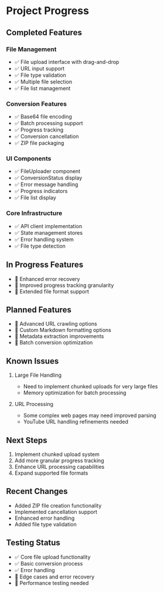# Project Progress

## Completed Features

### File Management
- ✅ File upload interface with drag-and-drop
- ✅ URL input support
- ✅ File type validation
- ✅ Multiple file selection
- ✅ File list management

### Conversion Features
- ✅ Base64 file encoding
- ✅ Batch processing support
- ✅ Progress tracking
- ✅ Conversion cancellation
- ✅ ZIP file packaging

### UI Components
- ✅ FileUploader component
- ✅ ConversionStatus display
- ✅ Error message handling
- ✅ Progress indicators
- ✅ File list display

### Core Infrastructure
- ✅ API client implementation
- ✅ State management stores
- ✅ Error handling system
- ✅ File type detection

## In Progress Features
- 🔄 Enhanced error recovery
- 🔄 Improved progress tracking granularity
- 🔄 Extended file format support

## Planned Features
- 📝 Advanced URL crawling options
- 📝 Custom Markdown formatting options
- 📝 Metadata extraction improvements
- 📝 Batch conversion optimization

## Known Issues
1. Large File Handling
   - Need to implement chunked uploads for very large files
   - Memory optimization for batch processing

2. URL Processing
   - Some complex web pages may need improved parsing
   - YouTube URL handling refinements needed

## Next Steps
1. Implement chunked upload system
2. Add more granular progress tracking
3. Enhance URL processing capabilities
4. Expand supported file formats

## Recent Changes
- Added ZIP file creation functionality
- Implemented cancellation support
- Enhanced error handling
- Added file type validation

## Testing Status
- ✅ Core file upload functionality
- ✅ Basic conversion process
- ✅ Error handling
- 🔄 Edge cases and error recovery
- 📝 Performance testing needed
